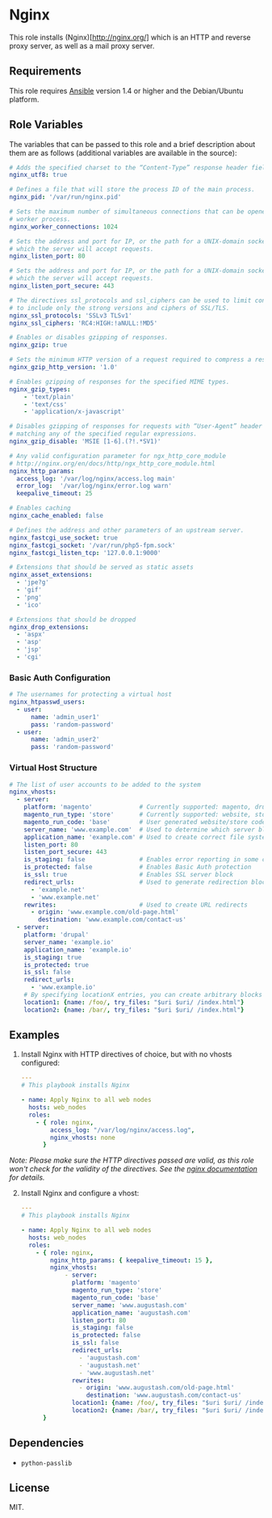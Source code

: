 # Nginx

This role installs (Nginx)[http://nginx.org/] which is an HTTP and reverse proxy
server, as well as a mail proxy server.

## Requirements

This role requires [Ansible](http://www.ansibleworks.com/) version 1.4 or higher
and the Debian/Ubuntu platform.

## Role Variables

The variables that can be passed to this role and a brief description about
them are as follows (additional variables are available in the source):

```yaml
# Adds the specified charset to the “Content-Type” response header field.
nginx_utf8: true

# Defines a file that will store the process ID of the main process.
nginx_pid: '/var/run/nginx.pid'

# Sets the maximum number of simultaneous connections that can be opened by a
# worker process.
nginx_worker_connections: 1024

# Sets the address and port for IP, or the path for a UNIX-domain socket on
# which the server will accept requests.
nginx_listen_port: 80

# Sets the address and port for IP, or the path for a UNIX-domain socket on
# which the server will accept requests.
nginx_listen_port_secure: 443

# The directives ssl_protocols and ssl_ciphers can be used to limit connections
# to include only the strong versions and ciphers of SSL/TLS.
nginx_ssl_protocols: 'SSLv3 TLSv1'
nginx_ssl_ciphers: 'RC4:HIGH:!aNULL:!MD5'

# Enables or disables gzipping of responses.
nginx_gzip: true

# Sets the minimum HTTP version of a request required to compress a response.
nginx_gzip_http_version: '1.0'

# Enables gzipping of responses for the specified MIME types.
nginx_gzip_types:
    - 'text/plain'
    - 'text/css'
    - 'application/x-javascript'

# Disables gzipping of responses for requests with “User-Agent” header fields
# matching any of the specified regular expressions.
nginx_gzip_disable: 'MSIE [1-6].(?!.*SV1)'

# Any valid configuration parameter for ngx_http_core_module
# http://nginx.org/en/docs/http/ngx_http_core_module.html
nginx_http_params:
  access_log: '/var/log/nginx/access.log main'
  error_log:  '/var/log/nginx/error.log warn'
  keepalive_timeout: 25

# Enables caching
nginx_cache_enabled: false

# Defines the address and other parameters of an upstream server.
nginx_fastcgi_use_socket: true
nginx_fastcgi_socket: '/var/run/php5-fpm.sock'
nginx_fastcgi_listen_tcp: '127.0.0.1:9000'

# Extensions that should be served as static assets
nginx_asset_extensions:
  - 'jpe?g'
  - 'gif'
  - 'png'
  - 'ico'

# Extensions that should be dropped
nginx_drop_extensions:
  - 'aspx'
  - 'asp'
  - 'jsp'
  - 'cgi'
```

### Basic Auth Configuration

```yaml
# The usernames for protecting a virtual host
nginx_htpasswd_users:
  - user:
      name: 'admin_user1'
      pass: 'random-password'
  - user:
      name: 'admin_user2'
      pass: 'random-password'
```

### Virtual Host Structure

```yaml
# The list of user accounts to be added to the system
nginx_vhosts:
  - server:
    platform: 'magento'             # Currently supported: magento, drupal, wordpress
    magento_run_type: 'store'       # Currently supported: website, store
    magento_run_code: 'base'        # User generated website/store code
    server_name: 'www.example.com'  # Used to determine which server block is used for a given request
    application_name: 'example.com' # Used to create correct file system path and virtual host file
    listen_port: 80
    listen_port_secure: 443
    is_staging: false               # Enables error reporting in some cases
    is_protected: false             # Enables Basic Auth protection
    is_ssl: true                    # Enables SSL server block
    redirect_urls:                  # Used to generate redirection blocks for alternate domains
      - 'example.net'
      - 'www.example.net'
    rewrites:                       # Used to create URL redirects
      - origin: 'www.example.com/old-page.html'
        destination: 'www.example.com/contact-us'
  - server:
    platform: 'drupal'
    server_name: 'example.io'
    application_name: 'example.io'
    is_staging: true
    is_protected: true
    is_ssl: false
    redirect_urls:
      - 'www.example.io'
    # By specifying locationX entries, you can create arbitrary blocks
    location1: {name: /foo/, try_files: "$uri $uri/ /index.html"}
    location2: {name: /bar/, try_files: "$uri $uri/ /index.html"}
```

## Examples

1) Install Nginx with HTTP directives of choice, but with no vhosts configured:

    ```yaml
    ---
    # This playbook installs Nginx

    - name: Apply Nginx to all web nodes
      hosts: web_nodes
      roles:
        - { role: nginx,
            access_log: "/var/log/nginx/access.log",
            nginx_vhosts: none
          }
    ```

*Note: Please make sure the HTTP directives passed are valid, as this role won't check for the validity of the directives. See the [nginx documentation](http://nginx.org/en/docs/) for details.*

2) Install Nginx and configure a vhost:

    ```yaml
    ---
    # This playbook installs Nginx

    - name: Apply Nginx to all web nodes
      hosts: web_nodes
      roles:
        - { role: nginx,
            nginx_http_params: { keepalive_timeout: 15 },
            nginx_vhosts:
                - server:
                  platform: 'magento'
                  magento_run_type: 'store'
                  magento_run_code: 'base'
                  server_name: 'www.augustash.com'
                  application_name: 'augustash.com'
                  listen_port: 80
                  is_staging: false
                  is_protected: false
                  is_ssl: false
                  redirect_urls:
                    - 'augustash.com'
                    - 'augustash.net'
                    - 'www.augustash.net'
                  rewrites:
                    - origin: 'www.augustash.com/old-page.html'
                      destination: 'www.augustash.com/contact-us'
                  location1: {name: /foo/, try_files: "$uri $uri/ /index.html"}
                  location2: {name: /bar/, try_files: "$uri $uri/ /index.html"}
          }
    ```

## Dependencies

- `python-passlib`

## License

MIT.
